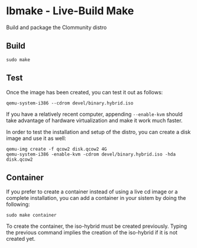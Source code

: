 # lbmake - Live-Build Make

Build and package the Clommunity distro

## Build

	sudo make

## Test

Once the image has been created, you can test it out as follows:

	qemu-system-i386 --cdrom devel/binary.hybrid.iso

If you have a relatively recent computer, appending `--enable-kvm` should take
advantage of hardware virtualization and make it work much faster.

In order to test the installation and setup of the distro, you can create a
disk image and use it as well:

	qemu-img create -f qcow2 disk.qcow2 4G
	qemu-system-i386 -enable-kvm -cdrom devel/binary.hybrid.iso -hda disk.qcow2
	
	
## Container

If you prefer to create a container instead of using a live cd image or a complete installation, you can add a container in your sistem by doing the following:

	sudo make container
	
To create the container, the iso-hybrid must be created previously. Typing the previous command implies the creation of the iso-hybrid if it is not created yet.
